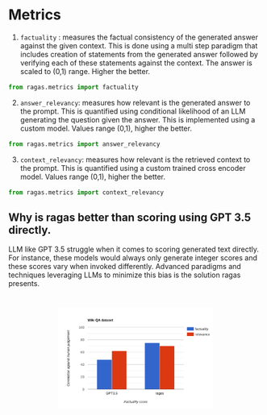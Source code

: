 # Metrics

1. `factuality` : measures the factual consistency of the generated answer against the given context. This is done using a multi step paradigm that includes creation of statements from the generated answer followed by verifying each of these statements against the context. The answer is scaled to (0,1) range. Higher the better.
```python
from ragas.metrics import factuality
```
2. `answer_relevancy`: measures how relevant is the generated answer to the prompt. This is quantified using conditional likelihood of an LLM generating the question given the answer. This is implemented using a custom model. Values range (0,1), higher the better.
```python
from ragas.metrics import answer_relevancy
```

3. `context_relevancy`: measures how relevant is the retrieved context to the prompt. This is quantified using a custom trained cross encoder model. Values range (0,1), higher the better.
```python
from ragas.metrics import context_relevancy
```
## Why is ragas better than scoring using GPT 3.5 directly.
LLM like GPT 3.5 struggle when it comes to scoring generated text directly. For instance, these models would always only generate integer scores and these scores vary when invoked differently. Advanced paradigms and techniques leveraging LLMs to minimize this bias is the solution ragas presents.
<h1 align="center">
  <img style="vertical-align:middle" height="200"
  src="./assets/bar-graph.svg">
</h1>